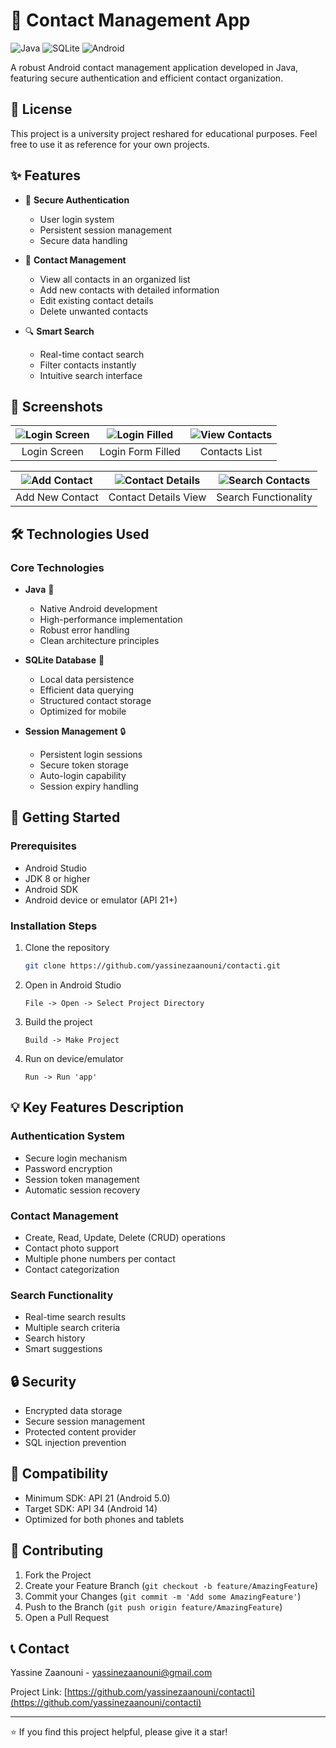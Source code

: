 # 📱 Contact Management App

![Java](https://img.shields.io/badge/Java-ED8B00?style=flat&logo=java&logoColor=white)
![SQLite](https://img.shields.io/badge/SQLite-07405E?style=flat&logo=sqlite&logoColor=white)
![Android](https://img.shields.io/badge/Android-3DDC84?style=flat&logo=android&logoColor=white)

A robust Android contact management application developed in Java, featuring secure authentication and efficient contact organization.

## 📝 License

This project is a university project reshared for educational purposes. Feel free to use it as reference for your own projects.

## ✨ Features

- 🔐 **Secure Authentication**
  - User login system
  - Persistent session management
  - Secure data handling

- 👥 **Contact Management**
  - View all contacts in an organized list
  - Add new contacts with detailed information
  - Edit existing contact details
  - Delete unwanted contacts

- 🔍 **Smart Search**
  - Real-time contact search
  - Filter contacts instantly
  - Intuitive search interface

## 📸 Screenshots

| ![Login Screen](https://github.com/user-attachments/assets/5948df47-9634-471e-8251-e1423c2ac645) | ![Login Filled](https://github.com/user-attachments/assets/22c0e2e9-34ff-47c0-9c68-e350c42a946a) | ![View Contacts](https://github.com/user-attachments/assets/a759fe92-8974-41dd-bc06-e9bd6e18f4ca) |
|:---:|:---:|:---:|
| Login Screen | Login Form Filled | Contacts List |

| ![Add Contact](https://github.com/user-attachments/assets/3151b88d-f8a8-4279-b03a-51b4403d5812) | ![Contact Details](https://github.com/user-attachments/assets/72d67e60-2a39-4b25-97d6-0e5d55f8cefd) | ![Search Contacts](https://github.com/user-attachments/assets/8b120e58-27a1-4b56-8f69-30a4c8b1ff3e) |
|:---:|:---:|:---:|
| Add New Contact | Contact Details View | Search Functionality |

## 🛠️ Technologies Used

### Core Technologies
- **Java** 📱
  - Native Android development
  - High-performance implementation
  - Robust error handling
  - Clean architecture principles

- **SQLite Database** 💾
  - Local data persistence
  - Efficient data querying
  - Structured contact storage
  - Optimized for mobile

- **Session Management** 🔒
  - Persistent login sessions
  - Secure token storage
  - Auto-login capability
  - Session expiry handling

## 🚀 Getting Started

### Prerequisites
- Android Studio
- JDK 8 or higher
- Android SDK
- Android device or emulator (API 21+)

### Installation Steps
1. Clone the repository
   ```bash
   git clone https://github.com/yassinezaanouni/contacti.git
   ```

2. Open in Android Studio
   ```
   File -> Open -> Select Project Directory
   ```

3. Build the project
   ```
   Build -> Make Project
   ```

4. Run on device/emulator
   ```
   Run -> Run 'app'
   ```

## 💡 Key Features Description

### Authentication System
- Secure login mechanism
- Password encryption
- Session token management
- Automatic session recovery

### Contact Management
- Create, Read, Update, Delete (CRUD) operations
- Contact photo support
- Multiple phone numbers per contact
- Contact categorization

### Search Functionality
- Real-time search results
- Multiple search criteria
- Search history
- Smart suggestions

## 🔒 Security

- Encrypted data storage
- Secure session management
- Protected content provider
- SQL injection prevention

## 📱 Compatibility

- Minimum SDK: API 21 (Android 5.0)
- Target SDK: API 34 (Android 14)
- Optimized for both phones and tablets

## 🤝 Contributing

1. Fork the Project
2. Create your Feature Branch (`git checkout -b feature/AmazingFeature`)
3. Commit your Changes (`git commit -m 'Add some AmazingFeature'`)
4. Push to the Branch (`git push origin feature/AmazingFeature`)
5. Open a Pull Request


## 📞 Contact

Yassine Zaanouni - yassinezaanouni@gmail.com

Project Link: [https://github.com/yassinezaanouni/contacti](https://github.com/yassinezaanouni/contacti)

---
⭐️ If you find this project helpful, please give it a star!
